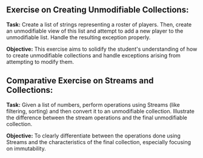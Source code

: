 ## Exercise on Creating Unmodifiable Collections:

**Task:** Create a list of strings representing a roster of players. Then, create an unmodifiable view of this list and attempt to add a new player to the unmodifiable list. Handle the resulting exception properly.

**Objective:** This exercise aims to solidify the student's understanding of how to create unmodifiable collections and handle exceptions arising from attempting to modify them.

## Comparative Exercise on Streams and Collections:

**Task:** Given a list of numbers, perform operations using Streams (like filtering, sorting) and then convert it to an unmodifiable collection. Illustrate the difference between the stream operations and the final unmodifiable collection.

**Objective:** To clearly differentiate between the operations done using Streams and the characteristics of the final collection, especially focusing on immutability.
